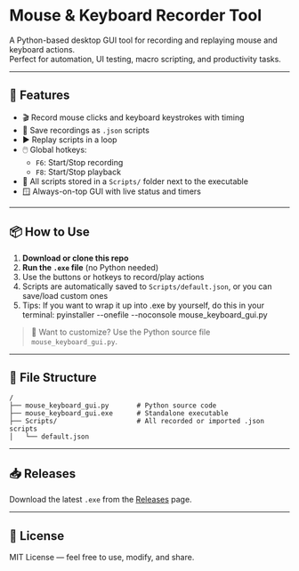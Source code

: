 # Mouse & Keyboard Recorder Tool

A Python-based desktop GUI tool for recording and replaying mouse and keyboard actions.  
Perfect for automation, UI testing, macro scripting, and productivity tasks.

---

## 🎯 Features

- 🎬 Record mouse clicks and keyboard keystrokes with timing
- 💾 Save recordings as `.json` scripts
- ▶️ Replay scripts in a loop
- 🖱️ Global hotkeys:  
  - `F6`: Start/Stop recording  
  - `F8`: Start/Stop playback
- 📁 All scripts stored in a `Scripts/` folder next to the executable
- 🪟 Always-on-top GUI with live status and timers

---

## 📦 How to Use

1. **Download or clone this repo**
2. **Run the `.exe` file** (no Python needed)
3. Use the buttons or hotkeys to record/play actions
4. Scripts are automatically saved to `Scripts/default.json`, or you can save/load custom ones
5. Tips: If you want to wrap it up into .exe by yourself, do this in your terminal:
pyinstaller --onefile --noconsole mouse_keyboard_gui.py
> 🔧 Want to customize? Use the Python source file `mouse_keyboard_gui.py`.

---

## 📂 File Structure

```
/
├── mouse_keyboard_gui.py       # Python source code
├── mouse_keyboard_gui.exe      # Standalone executable
├── Scripts/                    # All recorded or imported .json scripts
│   └── default.json
```

---
## 📥 Releases

Download the latest `.exe` from the [Releases](../../releases) page.

---

## 📄 License

MIT License — feel free to use, modify, and share.
